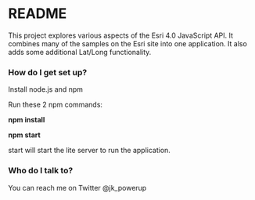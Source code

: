 # README #

This project explores various aspects of the Esri 4.0 JavaScript API.  It combines many of the samples on the Esri site into one application.  It also adds some additional Lat/Long functionality.  

### How do I get set up? ###

Install node.js and npm

Run these 2 npm commands:

**npm install**

**npm start**

start will start the lite server to run the application.  

### Who do I talk to? ###

You can reach me on Twitter @jk_powerup